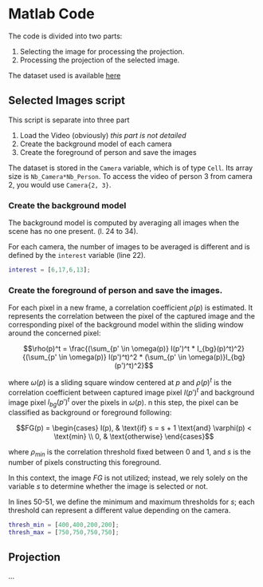 # Matlab Code

The code is divided into two parts:
1. Selecting the image for processing the projection.
2. Processing the projection of the selected image.

The dataset used is available [here](https://figshare.com/articles/dataset/low_resolution_images_dataset/9393062)

## Selected Images script
This script is separate into three part
1. Load the Video (obviously) _this part is not detailed_
2. Create the background model of each camera
3. Create the foreground of person and save the images

The dataset is stored in the `Camera` variable, which is of type `Cell`. Its array size is `Nb_Camera*Nb_Person`. To access the video of person 3 from camera 2, you would use `Camera{2, 3}`.

### Create the background model

The background model is computed by averaging all images when the scene has no one present. (l. 24 to 34). 

For each camera, the number of images to be averaged is different and is defined by the `interest` variable (line 22).

```matlab
interest = [6,17,6,13];
```

### Create the foreground of person and save the images.

For each pixel in a new frame, a correlation coefficient $\rho(p)$ is estimated. It represents the correlation between the pixel of the captured image and the corresponding pixel of the background model within the sliding window around the concerned pixel:

$$\rho(p)^t = \frac{(\sum_{p' \in \omega(p)} I(p')^t * I_{bg}(p)^t)^2}{(\sum_{p' \in \omega(p)} I(p')^t)^2 * (\sum_{p' \in \omega(p)}I_{bg}(p')^t)^2}$$ 

where $\omega(p)$ is a sliding square window centered at $p$ and $\rho(p)^t$ is the correlation coefficient between captured image pixel $I(p′)^t$ and background image pixel $I_{bg}(p′)^t$ over the pixels in $\omega(p)$. n this step, the pixel can be classified as background or foreground following: 

$$FG(p) = \begin{cases} I(p), & \text{if} s = s + 1 \text{and} \varphi(p) < \text{min} \\ 
0, & \text{otherwise} \end{cases}$$

where $\rho_{min}$ is the correlation threshold fixed between 0 and 1, and $s$ is the number of pixels constructing this foreground.

In this context, the image $FG$ is not utilized; instead, we rely solely on the variable $s$ to determine whether the image is selected or not.
 
In lines 50-51, we define the minimum and maximum thresholds for $s$; each threshold can represent a different value depending on the camera.

```matlab
thresh_min = [400,400,200,200];
thresh_max = [750,750,750,750];
```

## Projection
...
